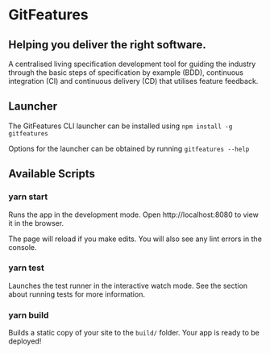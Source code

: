 # GitFeatures

## Helping you deliver the right software.

A centralised living specification development tool for guiding the industry through the basic steps of specification by example (BDD), continuous integration (CI) and continuous delivery (CD) that utilises feature feedback.

## Launcher

The GitFeatures CLI launcher can be installed using `npm install -g gitfeatures`

Options for the launcher can be obtained by running `gitfeatures --help`

## Available Scripts

### yarn start

Runs the app in the development mode.
Open http://localhost:8080 to view it in the browser.

The page will reload if you make edits.
You will also see any lint errors in the console.

### yarn test

Launches the test runner in the interactive watch mode.
See the section about running tests for more information.

### yarn build

Builds a static copy of your site to the `build/` folder.
Your app is ready to be deployed!
